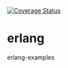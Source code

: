 
[![Coverage Status](https://coveralls.io/repos/github/akhilin/erlang/badge.svg?branch=master)](https://coveralls.io/github/akhilin/erlang?branch=master)

# erlang
erlang-examples
